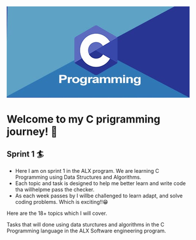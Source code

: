 ![github_cover_banner](https://github.com/BongOwethu/alx-low_level_programming/blob/main/C%20logo%202.jpg)

# **Welcome to my C prigramming journey!** 🌟
## Sprint 1 🏄
- Here I am on sprint 1 in the ALX program. We are learning C Programming using Data Structures and Algorithms.
- Each topic and task is designed to help me better learn and write code tha willhelpme pass the checker.
- As each week passes by I willbe challenged to learn adapt, and solve coding problems. Which is exciting!!😁
  
Here are the 18+ topics which I will cover.

 
Tasks that will done using data sturctures and algorithms in the C Programming language in the ALX Software engineering program.


